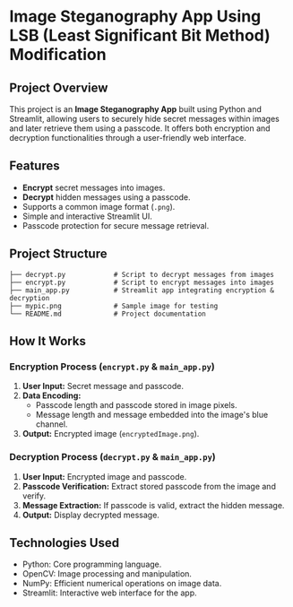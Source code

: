 # Image Steganography App Using LSB (Least Significant Bit Method) Modification

## Project Overview

This project is an **Image Steganography App** built using Python and Streamlit, allowing users to securely hide secret messages within images and later retrieve them using a passcode. It offers both encryption and decryption functionalities through a user-friendly web interface.

## Features

- **Encrypt** secret messages into images.
- **Decrypt** hidden messages using a passcode.
- Supports a common image format (`.png`).
- Simple and interactive Streamlit UI.
- Passcode protection for secure message retrieval.

## Project Structure

```
├── decrypt.py            # Script to decrypt messages from images
├── encrypt.py            # Script to encrypt messages into images
├── main_app.py           # Streamlit app integrating encryption & decryption
├── mypic.png             # Sample image for testing
└── README.md             # Project documentation
```

## How It Works

### Encryption Process (`encrypt.py` & `main_app.py`)

1. **User Input:** Secret message and passcode.
2. **Data Encoding:**
   - Passcode length and passcode stored in image pixels.
   - Message length and message embedded into the image's blue channel.
3. **Output:** Encrypted image (`encryptedImage.png`).

### Decryption Process (`decrypt.py` & `main_app.py`)

1. **User Input:** Encrypted image and passcode.
2. **Passcode Verification:** Extract stored passcode from the image and verify.
3. **Message Extraction:** If passcode is valid, extract the hidden message.
4. **Output:** Display decrypted message.

## Technologies Used

- Python: Core programming language.
- OpenCV: Image processing and manipulation.
- NumPy: Efficient numerical operations on image data.
- Streamlit: Interactive web interface for the app.